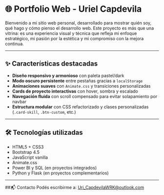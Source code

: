 # 🌐 Portfolio Web - Uriel Capdevila

Bienvenido a mi sitio web personal, desarrollado para mostrar quién soy, qué hago y cómo pienso el desarrollo web. Este proyecto es más que una vitrina: es una experiencia visual y técnica que refleja mi enfoque estratégico, mi pasión por la estética y mi compromiso con la mejora continua.

---

## ✨ Características destacadas

- **Diseño responsivo y armonioso** con paleta pastel/dark
- **Modo oscuro persistente** entre pestañas gracias a `localStorage`
- **Animaciones suaves** con `Animate.css` y transiciones personalizadas
- **Cards de proyecto interactivas** con hover, sombra y escalado
- **Navegación fluida** con scroll compensado para evitar solapamiento por navbar
- **Estructura modular** con CSS refactorizado y clases personalizadas (`.card-skill`, `.btn-custom`, etc.)

---

## 🛠️ Tecnologías utilizadas

- HTML5 + CSS3
- Bootstrap 4.5
- JavaScript vanilla
- Animate.css
- Power BI y SQL (en proyectos integrados)
- Python y Flask (en proyectos complementarios)

---

##📬 Contacto
  Podés escribirme a: Uri_CapdevilaWRK@outlook.com

